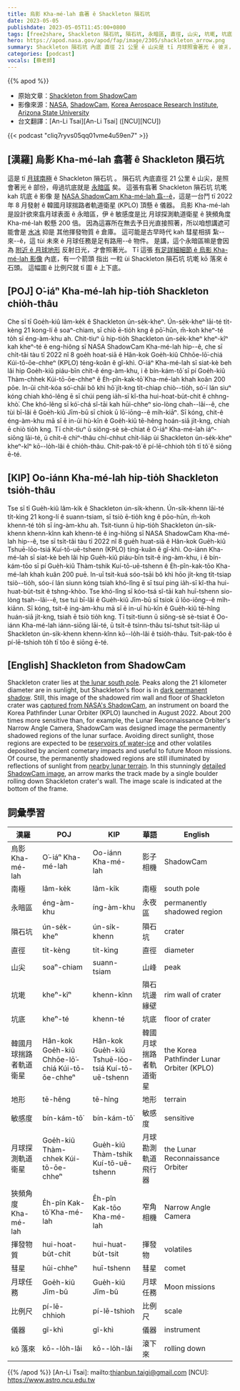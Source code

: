 ```yaml
---
title: 烏影 Kha-mé-lah 翕著 ê Shackleton 隕石坑
date: 2023-05-05
publishdate: 2023-05-05T11:45:00+0800
tags: [free2share, Shackleton 隕石坑, 隕石坑, 永暗區, 直徑, 山尖, 坑墘, 坑底, 地形, 韓國月球揣路者軌道衛星, KPLO, 南極, 敏感度, 月球探測軌道衛星, 儀器, 狹頻, 狹頻角度 Kha-mé-lah, 揮發物質, 彗星, 月球任務, 比例尺, 烏影 Kha-mé-lah, kō 落來]
hero: https://apod.nasa.gov/apod/fap/image/2305/shackleton_arrow.png
summary: Shackleton 隕石坑 內底 直徑 21 公里 ê 山尖是 tī 月球照會著光 ê 彼爿，毋過 坑底是 tī 月球永遠 ê 烏暗區。
categories: [podcast]
vocals: [蔡老師]
---
```


{{% apod %}}

- 原始文章：[Shackleton from ShadowCam](https://apod.nasa.gov/apod/ap230505.html)
- 影像來源：[NASA](https://www.nasa.gov/), [ShadowCam](https://www.shadowcam.asu.edu/), [Korea Aerospace Research Institute](https://www.kari.re.kr/eng/sub03_07_01.do), [Arizona State University](https://sese.asu.edu/)
- 台文翻譯：[An-Li Tsai][An-Li Tsai] ([NCU][NCU])

{{< podcast "cliq7ryvs05qq01vme4u59en7" >}}

## [漢羅] 烏影 Kha-mé-lah 翕著 ê Shackleton 隕石坑
這是 tī [月球南極][the lunar south pole] ê Shackleton 隕石坑 。
隕石坑 內底直徑 21 公里 ê 山尖，是照會著光 ê 部份，毋過坑底就是 [永暗區][dark permanent shadow] 矣。
這張有翕著 Shackleton 隕石坑 坑墘 kah 坑底 ê 影像 是 [NASA ShadowCam Kha-mé-lah 翕--ê][captured from NASA's ShadowCam]，這是一台鬥 tī 2022 年 8 月發射 ê 韓國月球揣路者軌道衛星 (KPLO) 頂懸 ê 儀器。
烏影 Kha-mé-lah 是設計欲來翕月球表面 ê 永暗區，伊 ê 敏感度是比 月球探測軌道衛星 ê 狹頻角度 Kha-mé-lah 較懸 200 倍。
因為這寡所在無去予日光直接照著，所以咱想講遮可能會是 [水冰][reservoirs of water-ice] 抑是 其他揮發物質 ê 倉庫。
這可能是古早時代 kah 彗星相挵 紮--來--ê，這 tùi 未來 ê 月球任務是足有路用--ê 物件。
是講，這个永暗區嘛是會因為 [附近 ê 月球地形][nearby lunar terrain] 反射日光，才會照著光。
Tī 這張 [有足詳細細節 ê 烏影 Kha-mé-lah 影像][detailed ShadowCam image] 內底，有一个箭頭 指出 一粒 ùi Shackleton 隕石坑 坑墘 kō 落來 ê 石頭。
這幅圖 ê 比例尺就 tī 圖 ê 上下底。

## [POJ] O͘-iáⁿ Kha-mé-lah hip-tio̍h Shackleton chio̍h-thâu
Che sī tī Goe̍h-kiû lâm-ke̍k ê Shackleton ún-se̍k-kheⁿ.
Ún-se̍k-kheⁿ lāi-té ti̍t-kèng 21 kong-lí ê soaⁿ-chiam, sī chiò ē-tio̍h kng ê pō͘-hūn, m̄-koh kheⁿ-té to̍h sī éng-àm-khu ah.
Chit-tiuⁿ ū hip-tio̍h Shackleton ún-se̍k-kheⁿ kheⁿ-kîⁿ kah kheⁿ-té ê eng-hiông sī NASA ShadowCam Kha-mé-lah hip--ê, che sī chi̍t-tâi tàu tī 2022 nî 8 goe̍h hoat-siā ê Hân-kok Goe̍h-kiû Chhōe-lō͘-chiá Kúi-tō-ōe-chheⁿ (KPLO) téng-koân ê gî-khì.
O͘-iáⁿ Kha-mé-lah sī siat-kè beh lâi hip Goe̍h-kiû piáu-bīn chit-ê éng-àm-khu, i ê bín-kám-tō͘ sī pí Goe̍h-kiû Thàm-chhek Kúi-tō-ōe-chheⁿ ê E̍h-pîn-kak-tō͘ Kha-mé-lah khah koân 200 pōe.
In-ūi chit-kóa só͘-chāi bô khì hō͘ ji̍t-kng ti̍t-chiap chiò--tio̍h, só͘-í lán siuⁿ kóng chiah khó-lêng ē sī chúi peng ia̍h-sī kî-tha hui-hoat-bu̍t-chit ê chhng-khò͘.
Che khó-lêng sī kó͘-chá sî-tāi kah hūi-chheⁿ sio-lòng chah--lâi--ê, che tùi bī-lâi ê Goe̍h-kiû Jīm-bū sī chiok ū lō͘-iōng--ê mi̍h-kiāⁿ.
Sī kóng, chit-ê éng-àm-khu mā sī ē in-ūi hù-kīn ê Goe̍h-kiû tē-hêng hoán-siā ji̍t-kng, chiah ē chiò tio̍h kng.
Tī chit-tiuⁿ ū siông-sè sè-chiat ê O͘-iáⁿ Kha-mé-lah iáⁿ-siōng lāi-té, ū chi̍t-ê chìⁿ-thâu chí-chhut chi̍t-lia̍p ùi Shackleton ún-se̍k-kheⁿ kheⁿ-kîⁿ kō--lo̍h-lâi ê chio̍h-thâu.
Chit-pak-tô͘ ê pí-lē-chhioh to̍h tī tô͘ ê siōng ē-té.

## [KIP] Oo-iánn Kha-mé-lah hip-tio̍h Shackleton tsio̍h-thâu
Tse sī tī Gue̍h-kiû lâm-ki̍k ê Shackleton ún-si̍k-khenn.
Ún-si̍k-khenn lāi-té ti̍t-kìng 21 kong-lí ê suann-tsiam, sī tsiò ē-tio̍h kng ê pōo-hūn, m̄-koh khenn-té to̍h sī íng-àm-khu ah.
Tsit-tiunn ū hip-tio̍h Shackleton ún-si̍k-khenn khenn-kînn kah khenn-té ê ing-hiông sī NASA ShadowCam Kha-mé-lah hip--ê, tse sī tsi̍t-tâi tàu tī 2022 nî 8 gue̍h huat-siā ê Hân-kok Gue̍h-kiû Tshuē-lōo-tsiá Kuí-tō-uē-tshenn (KPLO) tíng-kuân ê gî-khì.
Oo-iánn Kha-mé-lah sī siat-kè beh lâi hip Gue̍h-kiû piáu-bīn tsit-ê íng-àm-khu, i ê bín-kám-tōo sī pí Gue̍h-kiû Thàm-tshik Kuí-tō-uē-tshenn ê E̍h-pîn-kak-tōo Kha-mé-lah khah kuân 200 puē.
In-uī tsit-kuá sóo-tsāi bô khì hōo ji̍t-kng ti̍t-tsiap tsiò--tio̍h, sóo-í lán siunn kóng tsiah khó-lîng ē sī tsuí ping ia̍h-sī kî-tha hui-huat-bu̍t-tsit ê tshng-khòo.
Tse khó-lîng sī kóo-tsá sî-tāi kah huī-tshenn sio-lòng tsah--lâi--ê, tse tuì bī-lâi ê Gue̍h-kiû Jīm-bū sī tsiok ū lōo-iōng--ê mi̍h-kiānn.
Sī kóng, tsit-ê íng-àm-khu mā sī ē in-uī hù-kīn ê Gue̍h-kiû tē-hîng huán-siā ji̍t-kng, tsiah ē tsiò tio̍h kng.
Tī tsit-tiunn ū siông-sè sè-tsiat ê Oo-iánn Kha-mé-lah iánn-siōng lāi-té, ū tsi̍t-ê tsìnn-thâu tsí-tshut tsi̍t-lia̍p uì Shackleton ún-si̍k-khenn khenn-kînn kō--lo̍h-lâi ê tsio̍h-thâu.
Tsit-pak-tôo ê pí-lē-tshioh to̍h tī tôo ê siōng ē-té.

## [English] Shackleton from ShadowCam
Shackleton crater lies at [the lunar south pole][the lunar south pole].
Peaks along the 21 kilometer diameter are in sunlight, but Shackleton's floor is in [dark permanent shadow][dark permanent shadow].
Still, this image of the shadowed rim wall and floor of Shackleton crater was [captured from NASA's ShadowCam][captured from NASA's ShadowCam], an instrument on board the Korea Pathfinder Lunar Orbiter (KPLO) launched in August 2022.
About 200 times more sensitive than, for example, the Lunar Reconnaissance Orbiter's Narrow Angle Camera, ShadowCam was designed image the permanently shadowed regions of the lunar surface.
Avoiding direct sunlight, those regions are expected to be [reservoirs of water-ice][reservoirs of water-ice] and other volatiles deposited by ancient cometary impacts and useful to future Moon missions.
Of course, the permanently shadowed regions are still illuminated by reflections of sunlight from [nearby lunar terrain][nearby lunar terrain].
In this stunningly [detailed ShadowCam image][detailed ShadowCam image], an arrow marks the track made by a single boulder rolling down Shackleton crater's wall.
The image scale is indicated at the bottom of the frame.

## 詞彙學習

|漢羅|POJ|KIP|華語|English|
|-|-|-|-|-|
|烏影 Kha-mé-lah|O͘-iáⁿ Kha-mé-lah|Oo-iánn Kha-mé-lah|影子相機|ShadowCam|
|南極|lâm-ke̍k|lâm-ki̍k|南極|south pole|
|永暗區|éng-àm-khu|íng-àm-khu|永夜區|permanently shadowed region|
|隕石坑|ún-se̍k-kheⁿ|ún-si̍k-khenn|隕石坑|crater|
|直徑|ti̍t-kèng|ti̍t-kìng|直徑|diameter|
|山尖|soaⁿ-chiam|suann-tsiam|山峰|peak|
|坑墘|kheⁿ-kîⁿ|khenn-kînn|隕石坑邊緣壁|rim wall of crater|
|坑底|kheⁿ-té|khenn-té|坑底|floor of crater|
|韓國月球揣路者軌道衛星|Hân-kok Goe̍h-kiû Chhōe-lō͘-chiá Kúi-tō-ōe-chheⁿ|Hân-kok Gue̍h-kiû Tshuē-lōo-tsiá Kuí-tō-uē-tshenn|韓國月球揣路者軌道衛星|the Korea Pathfinder Lunar Orbiter (KPLO)|
|地形|tē-hêng|tē-hîng|地形|terrain|
|敏感度|bín-kám-tō͘|bín-kám-tō͘|敏感度|sensitive|
|月球探測軌道衛星|Goe̍h-kiû Thàm-chhek Kúi-tō-ōe-chheⁿ|Gue̍h-kiû Thàm-tshik Kuí-tō-uē-tshenn|月球勘測軌道飛行器|the Lunar Reconnaissance Orbiter|
|狹頻角度 Kha-mé-lah|E̍h-pîn Kak-tō͘ Kha-mé-lah|E̍h-pîn Kak-tōo Kha-mé-lah|窄角相機|Narrow Angle Camera|
|揮發物質|hui-hoat-bu̍t-chit|hui-huat-bu̍t-tsit|揮發物|volatiles|
|彗星|hūi-chheⁿ|huī-tshenn|彗星|comet|
|月球任務|Goe̍h-kiû Jīm-bū|Gue̍h-kiû Jīm-bū|月球任務|Moon missions|
|比例尺|pí-lē-chhioh|pí-lē-tshioh|比例尺|scale|
|儀器|gî-khì|gî-khì|儀器|instrument|
|kō 落來|kō--lo̍h-lâi|kō--lo̍h-lâi|滾下來|rolling down|

{{% /apod %}}
[An-Li Tsai]: mailto:thianbun.taigi@gmail.com
[NCU]: https://www.astro.ncu.edu.tw

[copyright]: https://apod.nasa.gov/apod/fap/lib/about_apod.html#srapply
[License]: https://creativecommons.org/licenses/by/2.0/

[the lunar south pole]:http://lroc.sese.asu.edu/posts/237
[dark permanent shadow]:https://apod.nasa.gov/apod/ap110423.html
[captured from NASA's ShadowCam]:https://www.nasa.gov/feature/nasa-s-shadowcam-images-lunar-south-pole-region
[reservoirs of water-ice]:https://apod.nasa.gov/apod/ap101025.html
[nearby lunar terrain]:http://lroc.sese.asu.edu/posts/1247
[detailed ShadowCam image]:https://www.shadowcam.asu.edu/images/1284
